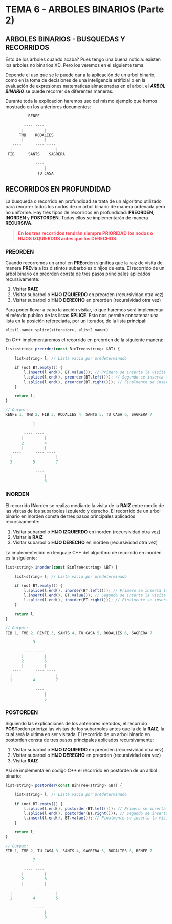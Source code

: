 # TEMA 6 - ARBOLES BINARIOS (Parte 2)
## **ARBOLES BINARIOS - BUSQUEDAS Y RECORRIDOS**
Esto de los arboles cuando acaba? Pues tengo una buena noticia: existen los arboles no binarios XD. Pero los veremos en el siguiente tema.

Depende el uso que se le puede dar a la aplicación de un arbol binario, como en la toma de decisiones de una inteligencia artificial o en la evaluación de expresiones matematicas almacenadas en el arbol, el ***ARBOL BINARIO*** se puede recorrer de diferentes maneras.

Durante toda la explicación haremos uso del mismo ejemplo que hemos mostrado en los anteriores documentos:
```js
          RENFE
            |
        ---- ----
       |         |
      TMB    RODALIES
       |         |
   ----      ---- ----
  |         |         |
 FIB      SANTS    SAGRERA
            |
             ----
                 |
              TU CASA
```

## RECORRIDOS EN PROFUNDIDAD
La busqueda o recorrido en profundidad se trata de un algoritmo utilizado para recorrer todos los nodos de un arbol binario de manera ordenada pero no uniforme. Hay tres tipos de recorridos en profundidad: **PREORDEN**, **INORDEN** y **POSTORDEN**. Todos ellos se implementarán de manera **RECURSIVA**.

> <span style="color:#ff4252">**En los tres recorridos tendrán siempre PRIORIDAD los nodos o HIJOS IZQUIERDOS antes que los DERECHOS.**</span>

### PREORDEN
Cuando recorremos un arbol en **PRE**orden significa que la raiz de visita de manera **PRE**via a los distintos subarboles o hijos de esta. El recorrido de un arbol binario en preorden consta de tres pasos principales aplicados recursivamente:

1. Visitar **RAIZ**
2. Visitar subarbol o **HIJO IZQUIERDO** en preorden (recursividad otra vez)
3. Visitar subarbol o **HIJO DERECHO** en preorden (recursividad otra vez)

Para poder llevar a cabo la acción visitar, lo que haremos será implementar el método publico de las listas **SPLICE**. Esto nos permite concatenar una lista en la posición refereciada, por un iterador, de la lista principal:
```
<list1_name>.splice(<iterator>, <list2_name>)
```
En C++ implementaremos el recorrido en preorden de la siguiente manera:

```js
list<string> preorder(const BinTree<string> &BT) {

    list<string> l; // Lista vacia por predeterminado

    if (not BT.empty()) {
        l.insert(l.end(), BT.value()); // Primero se inserta la visita de la raiz
        l.splice(l.end(), preorder(BT.left())); // Segundo se inserta la llamada recursiva del lado izquierdo
        l.splice(l.end(), preorder(BT.right())); // Finalmente se inserta la llamada recursiva del lado derecho
    }

    return l;
}
```
```js
// Output:
RENFE 1, TMB 2, FIB 3, RODALIES 4, SANTS 5, TU CASA 6, SAGRERA 7

            1
            |
        ---- ----
       |         |
       2         4
       |         |
   ----      ---- ----
  |         |         |
  3         5         7
            |
             ----
                 |
                 6
```

### INORDEN
El recorrido **IN**orden se realiza mediante la visita de la **RAIZ** entre medio de las visitas de los subarboles izquierdo y derecho. El recorrido de un arbol binario en inorden consta de tres pasos principales aplicados recursivamente:

1. Visitar subarbol o **HIJO IZQUIERDO** en inorden (recursividad otra vez)
2. Visitar la **RAIZ**
3. Visitar subarbol o **HIJO DERECHO** en inorden (recursividad otra vez)

La implementeción en lenguaje C++ del algoritmo de recorrido en inorden es la siguiente:
```js
list<string> inorder(const BinTree<string> &BT) {

    list<string> l; // Lista vacia por predeterminado

    if (not BT.empty()) {
        l.splice(l.end(), inorder(BT.left())); // Primero se inserta la llamada recursiva del lado izquierdo
        l.insert(l.end(), BT.value()); // Segundo se inserta la visita de la raiz
        l.splice(l.end(), inorder(BT.right())); // Finalmente se inserta la llamada recursiva del lado derecho
    }

    return l;
}
```
```js
// Output:
FIB 1, TMB 2, RENFE 3, SANTS 4, TU CASA 5, RODALIES 6, SAGRERA 7

            3
            |
        ---- ----
       |         |
       2         6
       |         |
   ----      ---- ----
  |         |         |
  1         4         7
            |
             ----
                 |
                 5
```

### POSTORDEN
Siguiendo las explicaciónes de los anteriores metodos, el recorrido **POST**orden prioriza las visitas de los subarboles antes que la de la **RAIZ**, la cual será la ultima en ser visitada. El recorrido de un arbol binario en postorden consta de tres pasos principales aplicados recursivamente:

1. Visitar subarbol o **HIJO IZQUIERDO** en preorden (recursividad otra vez)
2. Visitar subarbol o **HIJO DERECHO** en preorden (recursividad otra vez)
3. Visitar **RAIZ**

Así se implementa en codigo C++ el recorrido en postorden de un arbol binario:

```js
list<string> postorder(const BinTree<string> &BT) {

    list<string> l; // Lista vacia por predeterminado

    if (not BT.empty()) {
        l.splice(l.end(), postorder(BT.left())); // Primero se inserta la llamada recursiva del lado izquierdo
        l.splice(l.end(), postorder(BT.right())); // Segundo se inserta la llamada recursiva del lado derecho
        l.insert(l.end(), BT.value()); // Finalmente se inserta la visita de la raiz
    }

    return l;
}
```
```js
// Output:
FIB 1, TMB 2, TU CASA 3, SANTS 4, SAGRERA 5, RODALIES 6, RENFE 7

            7
            |
        ---- ----
       |         |
       2         6
       |         |
   ----      ---- ----
  |         |         |
  1         4         5
            |
             ----
                 |
                 3
```